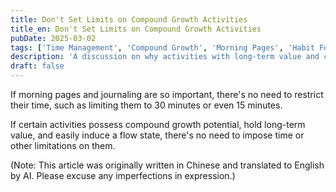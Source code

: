 ```yaml
---
title: Don't Set Limits on Compound Growth Activities
title_en: Don't Set Limits on Compound Growth Activities
pubDate: 2025-03-02
tags: ['Time Management', 'Compound Growth', 'Morning Pages', 'Habit Formation']
description: 'A discussion on why activities with long-term value and compound effects should not be time-restricted, emphasizing the importance of maintaining natural rhythm when in flow state.'
draft: false
---
```


If morning pages and journaling are so important, there's no need to restrict their time, such as limiting them to 30 minutes or even 15 minutes.

If certain activities possess compound growth potential, hold long-term value, and easily induce a flow state, there's no need to impose time or other limitations on them.

(Note: This article was originally written in Chinese and translated to English by AI. Please excuse any imperfections in expression.)
